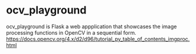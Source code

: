 # ocv_playground

ocv_playground is Flask a web appplication that showcases the image processing functions in OpenCV in a sequential form.
https://docs.opencv.org/4.x/d2/d96/tutorial_py_table_of_contents_imgproc.html
